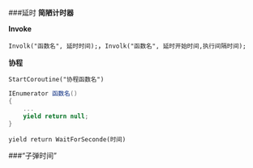 ###延时 
**简陋计时器** 

**Invoke** 

`Involk("函数名", 延时时间);`，`Involk("函数名", 延时开始时间,执行间隔时间);` 

**协程** 

`StartCoroutine("协程函数名")` 

```C#
IEnumerator 函数名()
{
    ...
    yield return null;
}
``` 

`yield return WaitForSeconde(时间)` 

###“子弹时间”